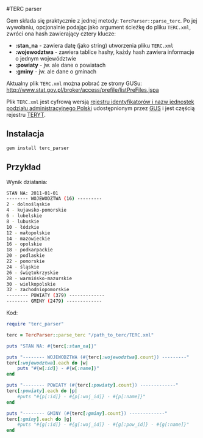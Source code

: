 #TERC parser

Gem składa się praktycznie z jednej metody: `TercParser::parse_terc`. Po jej wywołaniu, opcjonalnie podając jako argument ścieżkę do pliku `TERC.xml`, zwróci ona hash zawierający cztery klucze:

* **:stan_na** - zawiera datę (jako string) utworzenia pliku `TERC.xml`
* **:wojewodztwa** - zawiera tablice hashy, każdy hash zawiera informacje o jednym województwie
* **:powiaty** - jw. ale dane o powiatach
* **:gminy** - jw. ale dane o gminach

Aktualny plik `TERC.xml` można pobrać ze strony GUSu:
http://www.stat.gov.pl/broker/access/prefile/listPreFiles.jspa

Plik `TERC.xml` jest cyfrową wersją [rejestru identyfikatorów i nazw jednostek podziału administracyjnego Polski](http://pl.wikipedia.org/wiki/TERC) udostępnionym przez [GUS](http://pl.wikipedia.org/wiki/GUS) i jest częścią rejestru [TERYT](http://pl.wikipedia.org/wiki/TERYT).

## Instalacja

``` bash
gem install terc_parser
```

## Przykład

Wynik działania:

``` bash
STAN NA: 2011-01-01
-------- WOJEWODZTWA (16) ---------
2 - dolnośląskie
4 - kujawsko-pomorskie
6 - lubelskie
8 - lubuskie
10 - łódzkie
12 - małopolskie
14 - mazowieckie
16 - opolskie
18 - podkarpackie
20 - podlaskie
22 - pomorskie
24 - śląskie
26 - świętokrzyskie
28 - warmińsko-mazurskie
30 - wielkopolskie
32 - zachodniopomorskie
-------- POWIATY (379) -------------
-------- GMINY (2479) -------------
```

Kod:

``` ruby
require "terc_parser"

terc = TercParser::parse_terc "/path_to_terc/TERC.xml"

puts "STAN NA: #{terc[:stan_na]}"

puts "-------- WOJEWODZTWA (#{terc[:wojewodztwa].count}) ---------"
terc[:wojewodztwa].each do |w|
	puts "#{w[:id]} - #{w[:name]}"
end

puts "-------- POWIATY (#{terc[:powiaty].count}) -------------"
terc[:powiaty].each do |p|
	#puts "#{p[:id]} - #{p[:woj_id]} - #{p[:name]}"
end

puts "-------- GMINY (#{terc[:gminy].count}) -------------"
terc[:gminy].each do |g|
	#puts "#{g[:id]} - #{g[:woj_id]} - #{g[:pow_id]} - #{g[:name]}"
end

```
